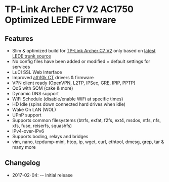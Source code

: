 # TP-Link Archer C7 V2 AC1750 Optimized LEDE Firmware

## Features
- Slim & optimized build for [TP-Link Archer C7 V2](https://lede-project.org/toh/hwdata/tp-link/tp-link_archer_c7_ac1750_v2.0) only based on [latest LEDE trunk source](https://git.lede-project.org/?p=source.git)
- No config files have been added or modified = default settings for services
- LuCI SSL Web Interface
- Improved [ath10k CT](http://www.candelatech.com/ath10k-10.1.php) drivers & firmware
- VPN client ready (OpenVPN, L2TP, IPSec, GRE, IPIP, PPTP)
- QoS with SQM (cake & more)
- Dynamic DNS support
- WiFi Schedule (disable/enable WiFi at specific times)
- HD Idle (spins down connected hard drives when idle)
- Wake On LAN (WOL)
- UPnP support
- Supports common filesystems (btrfs, exfat, f2fs, ext4, msdos, ntfs, nfs, xfs, fuse, reiserfs, squashfs)
- IPv4-over-IPv6
- Supports boding, relays and bridges
- vim, nano, tcpdump-mini, htop, ip, wget, curl, ethtool, dmesg, grep, tar & many more

## Changelog
- 2017-02-04:
-- Initial release

